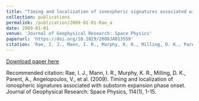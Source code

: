 ```yaml
---
title: "Timing and localization of ionospheric signatures associated with substorm expansion phase onset"
collection: publications
permalink: /publication/2009-01-01-Rae_a
date: 2009-01-01
venue: 'Journal of Geophysical Research: Space Physics'
paperurl: 'https://doi.org/10.1029/2008JA013559'
citation: 'Rae, I. J., Mann, I. R., Murphy, K. R., Milling, D. K., Parent, A., Angelopoulos, V., et al. (2009). Timing and localization of ionospheric signatures associated with substorm expansion phase onset. Journal of Geophysical Research: Space Physics, 114(1), 1-15. '
---
```

[Download paper here](https://doi.org/10.1029/2008JA013559)

Recommended citation: Rae, I. J., Mann, I. R., Murphy, K. R., Milling, D. K., Parent, A., Angelopoulos, V., et al. (2009). Timing and localization of ionospheric signatures associated with substorm expansion phase onset. Journal of Geophysical Research: Space Physics, 114(1), 1-15. 